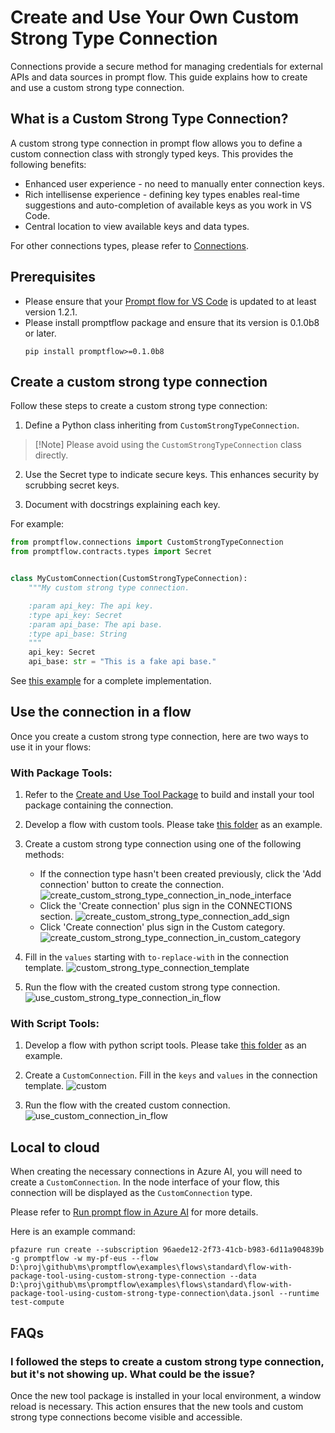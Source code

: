 # Create and Use Your Own Custom Strong Type Connection
Connections provide a secure method for managing credentials for external APIs and data sources in prompt flow. This guide explains how to create and use a custom strong type connection.

## What is a Custom Strong Type Connection?
A custom strong type connection in prompt flow allows you to define a custom connection class with strongly typed keys. This provides the following benefits:

* Enhanced user experience - no need to manually enter connection keys.
* Rich intellisense experience - defining key types enables real-time suggestions and auto-completion of available keys as you work in VS Code.
* Central location to view available keys and data types.

For other connections types, please refer to [Connections](https://microsoft.github.io/promptflow/concepts/concept-connections.html).

## Prerequisites
- Please ensure that your [Prompt flow for VS Code](https://marketplace.visualstudio.com/items?itemName=prompt-flow.prompt-flow) is updated to at least version 1.2.1.
- Please install promptflow package and ensure that its version is 0.1.0b8 or later.
  ```
  pip install promptflow>=0.1.0b8
  ```

## Create a custom strong type connection
Follow these steps to create a custom strong type connection:

1. Define a Python class inheriting from `CustomStrongTypeConnection`.
  > [!Note] Please avoid using the `CustomStrongTypeConnection` class directly.

2. Use the Secret type to indicate secure keys. This enhances security by scrubbing secret keys.

3. Document with docstrings explaining each key.

For example:

```python
from promptflow.connections import CustomStrongTypeConnection
from promptflow.contracts.types import Secret


class MyCustomConnection(CustomStrongTypeConnection):
    """My custom strong type connection.

    :param api_key: The api key.
    :type api_key: Secret
    :param api_base: The api base.
    :type api_base: String
    """
    api_key: Secret
    api_base: str = "This is a fake api base."

```

See [this example](https://github.com/microsoft/promptflow/blob/main/examples/tools/tool-package-quickstart/my_tool_package/tools/tool_with_custom_strong_type_connection.py) for a complete implementation.

## Use the connection in a flow
Once you create a custom strong type connection, here are two ways to use it in your flows:

### With Package Tools:

1. Refer to the [Create and Use Tool Package](create-and-use-tool-package.md#create-custom-tool-package) to build and install your tool package containing the connection.

2. Develop a flow with custom tools. Please take [this folder](https://github.com/microsoft/promptflow/tree/main/examples/tools/use-cases/custom-strong-type-connection-package-tool-showcase) as an example.

3. Create a custom strong type connection using one of the following methods:
    - If the connection type hasn't been created previously, click the 'Add connection' button to create the connection.
    ![create_custom_strong_type_connection_in_node_interface](../../media/how-to-guides/develop-a-tool/create_custom_strong_type_connection_in_node_interface.png)
    - Click the 'Create connection' plus sign in the CONNECTIONS section.
    ![create_custom_strong_type_connection_add_sign](../../media/how-to-guides/develop-a-tool/create_custom_strong_type_connection_add_sign.png)
    - Click 'Create connection' plus sign in the Custom category.
    ![create_custom_strong_type_connection_in_custom_category](../../media/how-to-guides/develop-a-tool/create_custom_strong_type_connection_in_custom_category.png) 

4. Fill in the `values` starting with `to-replace-with` in the connection template.
![custom_strong_type_connection_template](../../media/how-to-guides/develop-a-tool/custom_strong_type_connection_template.png)

5. Run the flow with the created custom strong type connection.
![use_custom_strong_type_connection_in_flow](../../media/how-to-guides/develop-a-tool/use_custom_strong_type_connection_in_flow.png)

### With Script Tools:

1. Develop a flow with python script tools. Please take [this folder](https://github.com/microsoft/promptflow/tree/main/examples/tools/use-cases/custom-strong-type-connection-script-tool-showcase) as an example.

2. Create a `CustomConnection`. Fill in the `keys` and `values` in the connection template.
  ![custom](../../media/how-to-guides/develop-a-tool/custom_connection_template.png)

3. Run the flow with the created custom connection.
  ![use_custom_connection_in_flow](../../media/how-to-guides/develop-a-tool/use_custom_connection_in_flow.png)


## Local to cloud
When creating the necessary connections in Azure AI, you will need to create a `CustomConnection`. In the node interface of your flow, this connection will be displayed as the `CustomConnection` type.

Please refer to [Run prompt flow in Azure AI](https://microsoft.github.io/promptflow/cloud/azureai/quick-start.html) for more details.

Here is an example command:
```
pfazure run create --subscription 96aede12-2f73-41cb-b983-6d11a904839b -g promptflow -w my-pf-eus --flow D:\proj\github\ms\promptflow\examples\flows\standard\flow-with-package-tool-using-custom-strong-type-connection --data D:\proj\github\ms\promptflow\examples\flows\standard\flow-with-package-tool-using-custom-strong-type-connection\data.jsonl --runtime test-compute
```

## FAQs

### I followed the steps to create a custom strong type connection, but it's not showing up. What could be the issue?

Once the new tool package is installed in your local environment, a window reload is necessary. This action ensures that the new tools and custom strong type connections become visible and accessible.
